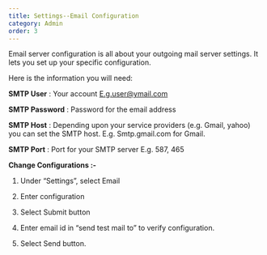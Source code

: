 ```yaml
---
title: Settings--Email Configuration
category: Admin
order: 3
---
```


Email server configuration is all about your outgoing mail server settings. It lets you set up your specific configuration. 

Here is the information you will need: 

**SMTP User** : Your account E.g.user@ymail.com 

**SMTP Password** : Password for the email address 

**SMTP Host** : Depending upon your service providers (e.g. Gmail, yahoo) you can set the SMTP host. E.g. Smtp.gmail.com for Gmail. 

**SMTP Port** : Port for your SMTP server E.g. 587, 465 

**Change Configurations :-**

1. Under “Settings”, select Email 

2. Enter configuration 

3. Select Submit button 

4. Enter email id in “send test mail to” to verify configuration. 

5. Select Send button. 


